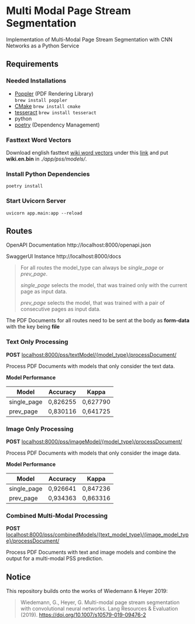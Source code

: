 # Multi Modal Page Stream Segmentation 

Implementation of Multi-Modal Page Stream Segmentation with CNN Networks as a Python Service

## Requirements

### Needed Installations

- [Poppler](https://poppler.freedesktop.org/) (PDF Rendering Library)   
    ```brew install poppler```
- [CMake](https://cmake.org/)
    ```brew install cmake```
- [tesseract](https://github.com/tesseract-ocr/tesseract)
    ```brew install tesseract```
- python
- [poetry](https://python-poetry.org/) (Dependency Management)

### Fasttext Word Vectors

Download english fasttext [wiki word vectors](https://fasttext.cc/docs/en/pretrained-vectors.html) under this [link](https://dl.fbaipublicfiles.com/fasttext/vectors-wiki/wiki.en.zip) and put **wiki.en.bin** in *./app/pss/models/*.

### Install Python Dependencies
```
poetry install
```

### Start Uvicorn Server
```
uvicorn app.main:app --reload
```

## Routes

OpenAPI Documentation http://localhost:8000/openapi.json

SwaggerUI Instance http://localhost:8000/docs

>For all routes the model_type can always be *single_page* or *prev_page*. 
>
>*single_page* selects the model, that was trained only with the current page as input data. 
>
>*prev_page* selects the model, that was trained with a pair of consecutive pages as input data.

The PDF Documents for all routes need to be sent at the body as **form-data** with the key being **file**

### Text Only Processing

**POST** <localhost:8000/pss/textModel/{model_type}/processDocument/> 

Process PDF Documents with models that only consider the text data.

**Model Performance**

Model | Accuracy | Kappa
--- | --- | ---
single_page | 0,826255 | 0,627790
prev_page | 0,830116 | 0,641725

### Image Only Processing

**POST** <localhost:8000/pss/imageModel/{model_type}/processDocument/>

Process PDF Documents with models that only consider the image data. 
 
**Model Performance**

Model | Accuracy | Kappa
--- | --- | ---
single_page | 0,926641 | 0,847236
prev_page | 0,934363 | 0,863316

### Combined Multi-Modal Processing

**POST** <localhost:8000/pss/combinedModels/{text_model_type}/{image_model_type}/processDocument/>

Process PDF Documents with text and image models and combine the output for a multi-modal PSS prediction.

## Notice

This repository builds onto the works of Wiedemann & Heyer 2019:
>Wiedemann, G., Heyer, G. Multi-modal page stream segmentation with convolutional neural networks.
>Lang Resources & Evaluation (2019). https://doi.org/10.1007/s10579-019-09476-2






